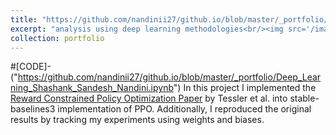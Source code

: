 ```yaml
---
title: "https://github.com/nandinii27/github.io/blob/master/_portfolio/Deep_Learning_Shashank_Sandesh_Nandini.ipynb"
excerpt: "analysis using deep learning methodologies<br/><img src='/images/500x300.png'>"
collection: portfolio
---
```


#[CODE]- ("https://github.com/nandinii27/github.io/blob/master/_portfolio/Deep_Learning_Shashank_Sandesh_Nandini.ipynb")
In this project I implemented the [Reward Constrained Policy Optimization Paper](https://openreview.net/pdf?id=SkfrvsA9FX) by Tessler et al. into stable-baselines3 implementation of PPO. Additionally, I reproduced the original results by tracking my experiments using weights and biases.

